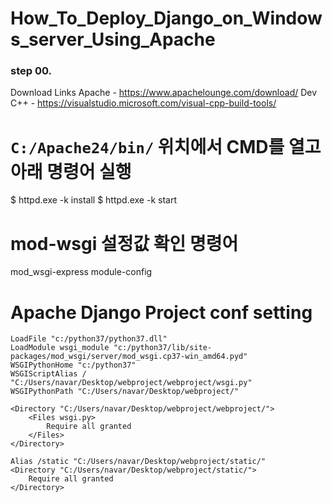 # How_To_Deploy_Django_on_Windows_server_Using_Apache



### step 00.
Download Links
Apache - https://www.apachelounge.com/download/
Dev C++ - https://visualstudio.microsoft.com/visual-cpp-build-tools/


# `C:/Apache24/bin/` 위치에서 CMD를 열고 아래 명령어 실행
$ httpd.exe -k install
$ httpd.exe -k start


# mod-wsgi 설정값 확인 명령어
mod_wsgi-express module-config
    
    
# Apache Django Project conf setting
```
LoadFile "c:/python37/python37.dll"
LoadModule wsgi_module "c:/python37/lib/site-packages/mod_wsgi/server/mod_wsgi.cp37-win_amd64.pyd"
WSGIPythonHome "c:/python37"
WSGIScriptAlias / "C:/Users/navar/Desktop/webproject/webproject/wsgi.py"
WSGIPythonPath "C:/Users/navar/Desktop/webproject/"

<Directory "C:/Users/navar/Desktop/webproject/webproject/">
    <Files wsgi.py>
        Require all granted
    </Files>
</Directory>

Alias /static "C:/Users/navar/Desktop/webproject/static/"
<Directory "C:/Users/navar/Desktop/webproject/static/">
    Require all granted
</Directory>
```
